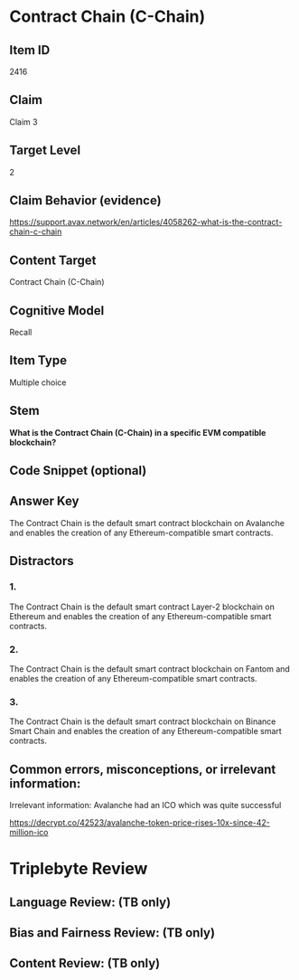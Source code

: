 # Contract Chain (C-Chain)

## Item ID
2416

## Claim
Claim 3

## Target Level
2

## Claim Behavior (evidence)
https://support.avax.network/en/articles/4058262-what-is-the-contract-chain-c-chain

## Content Target
Contract Chain (C-Chain)

## Cognitive Model
Recall

## Item Type
Multiple choice

## Stem
**What is the Contract Chain (C-Chain) in a specific EVM compatible blockchain?**

## Code Snippet (optional)

## Answer Key
The Contract Chain is the default smart contract blockchain on Avalanche and enables the creation of any Ethereum-compatible smart contracts.

## Distractors
### 1.
The Contract Chain is the default smart contract Layer-2 blockchain on Ethereum and enables the creation of any Ethereum-compatible smart contracts.

### 2.
The Contract Chain is the default smart contract blockchain on Fantom and enables the creation of any Ethereum-compatible smart contracts.

### 3.
The Contract Chain is the default smart contract blockchain on Binance Smart Chain and enables the creation of any Ethereum-compatible smart contracts.

## Common errors, misconceptions, or irrelevant information:
Irrelevant information: 
Avalanche had an ICO which was quite successful

https://decrypt.co/42523/avalanche-token-price-rises-10x-since-42-million-ico

# Triplebyte Review

## Language Review: (TB only)

## Bias and Fairness Review: (TB only)

## Content Review: (TB only)
